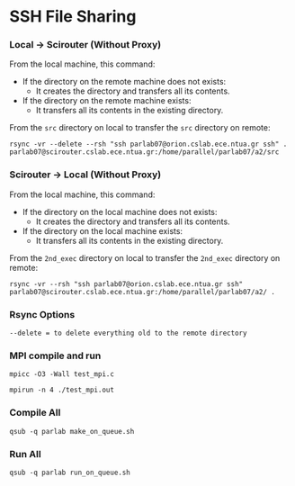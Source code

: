 # SSH File Sharing

### Local -> Scirouter (Without Proxy)
From the local machine, this command:
- If the directory on the remote machine does not exists:
  - It creates the directory and transfers all its contents.
- If the directory on the remote machine exists:
  - It transfers all its contents in the existing directory.

From the `src` directory on local to transfer the `src` directory on remote:
```
rsync -vr --delete --rsh "ssh parlab07@orion.cslab.ece.ntua.gr ssh" . parlab07@scirouter.cslab.ece.ntua.gr:/home/parallel/parlab07/a2/src
```

### Scirouter -> Local (Without Proxy)
From the local machine, this command:
- If the directory on the local machine does not exists:
  - It creates the directory and transfers all its contents.
- If the directory on the local machine exists:
  - It transfers all its contents in the existing directory.

From the `2nd_exec` directory on local to transfer the `2nd_exec` directory on remote:
```
rsync -vr --rsh "ssh parlab07@orion.cslab.ece.ntua.gr ssh" parlab07@scirouter.cslab.ece.ntua.gr:/home/parallel/parlab07/a2/ .
```

### Rsync Options

```
--delete = to delete everything old to the remote directory
```
### MPI compile and run
```
mpicc -O3 -Wall test_mpi.c
```
```
mpirun -n 4 ./test_mpi.out
```

### Compile All
```
qsub -q parlab make_on_queue.sh
```

### Run All
```
qsub -q parlab run_on_queue.sh
```
